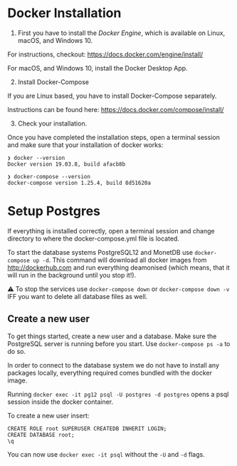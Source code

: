 
# Docker Installation

1. First you have to install the _Docker Engine_, which is available on Linux, macOS, and Windows 10.

  For instructions, checkout: https://docs.docker.com/engine/install/

  For macOS, and Windows 10, install the Docker Desktop App.

2. Install Docker-Compose

  If you are Linux based, you have to install Docker-Compose separately.

  Instructions can be found here: https://docs.docker.com/compose/install/


3. Check your installation.
  
  Once you have completed the installation steps, open a terminal session and make sure that your installation of docker works:

  ~~~none
  ❯ docker --version
  Docker version 19.03.8, build afacb8b

  ❯ docker-compose --version
  docker-compose version 1.25.4, build 8d51620a
  ~~~

# Setup Postgres

If everything is installed correctly, open a terminal session and change directory to where the docker-compose.yml file is located.

To start the database systems PostgreSQL12 and MonetDB use `docker-compose up -d`. This command will download all docker images from http://dockerhub.com and run everything deamonised (which means, that it will run in the background until you stop it!).

⚠ To stop the services use `docker-compose down` or `docker-compose down -v` IFF you want to delete all database files as well.

## Create a new user

To get things started, create a new user and a database. Make sure the PostgreSQL server is running before you start. Use `docker-compose ps -a` to do so.

In order to connect to the database system we do not have to install any packages locally, everything required comes bundled with the docker image.

Running `docker exec -it pg12 psql -U postgres -d postgres` opens a psql session inside the docker container.

To create a new user insert: 
~~~
CREATE ROLE root SUPERUSER CREATEDB INHERIT LOGIN;
CREATE DATABASE root;
\q
~~~

You can now use `docker exec -it psql` without the `-U` and `-d` flags.
